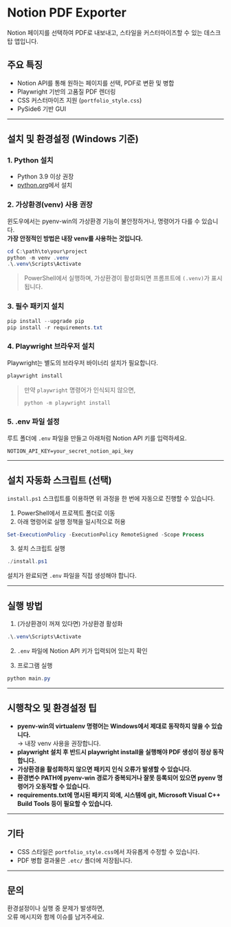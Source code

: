 # Notion PDF Exporter

Notion 페이지를 선택하여 PDF로 내보내고, 스타일을 커스터마이즈할 수 있는 데스크탑 앱입니다.

## 주요 특징

- Notion API를 통해 원하는 페이지를 선택, PDF로 변환 및 병합
- Playwright 기반의 고품질 PDF 렌더링
- CSS 커스터마이즈 지원 (`portfolio_style.css`)
- PySide6 기반 GUI

---

## 설치 및 환경설정 (Windows 기준)

### 1. Python 설치

- Python 3.9 이상 권장
- [python.org](https://www.python.org/downloads/)에서 설치

### 2. 가상환경(venv) 사용 권장

윈도우에서는 pyenv-win의 가상환경 기능이 불안정하거나, 명령어가 다를 수 있습니다.  
**가장 안정적인 방법은 내장 venv를 사용하는 것입니다.**

```powershell
cd C:\path\to\your\project
python -m venv .venv
.\.venv\Scripts\Activate
```

> PowerShell에서 실행하며, 가상환경이 활성화되면 프롬프트에 `(.venv)`가 표시됩니다.

### 3. 필수 패키지 설치

```powershell
pip install --upgrade pip
pip install -r requirements.txt
```

### 4. Playwright 브라우저 설치

Playwright는 별도의 브라우저 바이너리 설치가 필요합니다.

```powershell
playwright install
```
> 만약 `playwright` 명령어가 인식되지 않으면,  
> ```powershell
> python -m playwright install
> ```

### 5. .env 파일 설정

루트 폴더에 `.env` 파일을 만들고 아래처럼 Notion API 키를 입력하세요.

```
NOTION_API_KEY=your_secret_notion_api_key
```

---

## 설치 자동화 스크립트 (선택)

`install.ps1` 스크립트를 이용하면 위 과정을 한 번에 자동으로 진행할 수 있습니다.

1. PowerShell에서 프로젝트 폴더로 이동
2. 아래 명령어로 실행 정책을 일시적으로 허용

```powershell
Set-ExecutionPolicy -ExecutionPolicy RemoteSigned -Scope Process
```

3. 설치 스크립트 실행

```powershell
./install.ps1
```

설치가 완료되면 `.env` 파일을 직접 생성해야 합니다.

---

## 실행 방법

1. (가상환경이 꺼져 있다면) 가상환경 활성화

```powershell
.\.venv\Scripts\Activate
```

2. `.env` 파일에 Notion API 키가 입력되어 있는지 확인

3. 프로그램 실행

```powershell
python main.py
```

---

## 시행착오 및 환경설정 팁

- **pyenv-win의 virtualenv 명령어는 Windows에서 제대로 동작하지 않을 수 있습니다.**  
  → 내장 venv 사용을 권장합니다.
- **playwright 설치 후 반드시 playwright install을 실행해야 PDF 생성이 정상 동작합니다.**
- **가상환경을 활성화하지 않으면 패키지 인식 오류가 발생할 수 있습니다.**
- **환경변수 PATH에 pyenv-win 경로가 중복되거나 잘못 등록되어 있으면 pyenv 명령어가 오동작할 수 있습니다.**
- **requirements.txt에 명시된 패키지 외에, 시스템에 git, Microsoft Visual C++ Build Tools 등이 필요할 수 있습니다.**

---

## 기타

- CSS 스타일은 `portfolio_style.css`에서 자유롭게 수정할 수 있습니다.
- PDF 병합 결과물은 `.etc/` 폴더에 저장됩니다.

---

## 문의

환경설정이나 실행 중 문제가 발생하면,  
오류 메시지와 함께 이슈를 남겨주세요.
